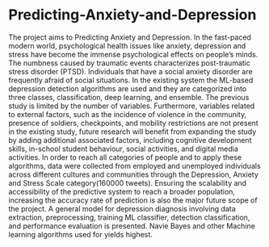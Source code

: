 # Predicting-Anxiety-and-Depression
The project aims to Predicting Anxiety and Depression. In the fast-paced modern world, 
psychological health issues like anxiety, depression and stress have become the immense 
psychological effects on people’s minds. The numbness caused by traumatic events 
characterizes post-traumatic stress disorder (PTSD). Individuals that have a social anxiety 
disorder are frequently afraid of social situations. In the existing system the ML-based 
depression detection algorithms are used and they are categorized into three classes, 
classification, deep learning, and ensemble. The previous study is limited by the number of 
variables. Furthermore, variables related to external factors, such as the incidence of violence 
in the community, presence of soldiers, checkpoints, and mobility restrictions are not present 
in the existing study, future research will benefit from expanding the study by adding 
additional associated factors, including cognitive development skills, in-school student 
behaviour, social activities, and digital media activities. In order to reach all categories of 
people and to apply these algorithms, data were collected from employed and unemployed 
individuals across different cultures and communities through the Depression, Anxiety and 
Stress Scale category(160000 tweets). Ensuring the scalability and accessibility of the predictive system 
to reach a broader population, increasing the accuracy rate of prediction is also the major 
future scope of the project. A general model for depression diagnosis involving data 
extraction, preprocessing, training ML classifier, detection classification, and performance 
evaluation is presented. Navie Bayes and other Machine learning algorithms used for yields 
highest. 
